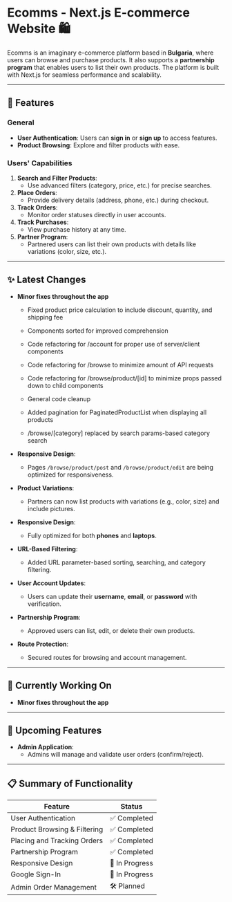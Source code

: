 # Ecomms - Next.js E-commerce Website 🛍️

Ecomms is an imaginary e-commerce platform based in **Bulgaria**, where users can browse and purchase products. It also supports a **partnership program** that enables users to list their own products. The platform is built with Next.js for seamless performance and scalability.

---

## 🌟 Features

### **General**

- **User Authentication**: Users can **sign in** or **sign up** to access features.
- **Product Browsing**: Explore and filter products with ease.

### **Users' Capabilities**

1. **Search and Filter Products**:
   - Use advanced filters (category, price, etc.) for precise searches.
2. **Place Orders**:
   - Provide delivery details (address, phone, etc.) during checkout.
3. **Track Orders**:
   - Monitor order statuses directly in user accounts.
4. **Track Purchases**:
   - View purchase history at any time.
5. **Partner Program**:
   - Partnered users can list their own products with details like variations (color, size, etc.).

---

## ✨ Latest Changes

- **Minor fixes throughout the app**

  - Fixed product price calculation to include discount, quantity, and shipping fee

  - Components sorted for improved comprehension
  - Code refactoring for /account for proper use of server/client components
  - Code refactoring for /browse to minimize amount of API requests
  - Code refactoring for /browse/product/[id] to minimize props passed down to child components
  - General code cleanup

  - Added pagination for PaginatedProductList when displaying all products

  - /browse/[category] replaced by search params-based category search

- **Responsive Design**:
  - Pages `/browse/product/post` and `/browse/product/edit` are being optimized for responsiveness.
- **Product Variations**:
  - Partners can now list products with variations (e.g., color, size) and include pictures.
- **Responsive Design**:
  - Fully optimized for both **phones** and **laptops**.
- **URL-Based Filtering**:
  - Added URL parameter-based sorting, searching, and category filtering.
- **User Account Updates**:
  - Users can update their **username**, **email**, or **password** with verification.
- **Partnership Program**:
  - Approved users can list, edit, or delete their own products.
- **Route Protection**:
  - Secured routes for browsing and account management.

---

## 🔧 Currently Working On

- **Minor fixes throughout the app**

---

## 🚀 Upcoming Features

- **Admin Application**:
  - Admins will manage and validate user orders (confirm/reject).

---

## 📋 Summary of Functionality

| Feature                      | Status         |
| ---------------------------- | -------------- |
| User Authentication          | ✅ Completed   |
| Product Browsing & Filtering | ✅ Completed   |
| Placing and Tracking Orders  | ✅ Completed   |
| Partnership Program          | ✅ Completed   |
| Responsive Design            | 🚧 In Progress |
| Google Sign-In               | 🚧 In Progress |
| Admin Order Management       | 🛠️ Planned     |
